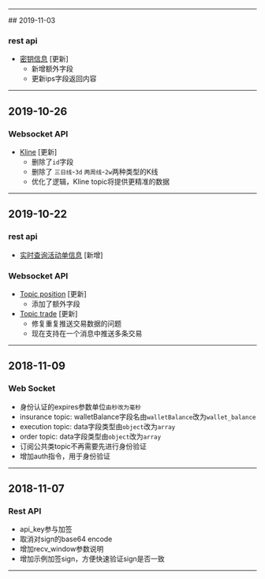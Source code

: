 <hr>
## 2019-11-03

### rest api
- [密钥信息](./rest_api.md#open-apikeyget) [更新]
    - 新增额外字段
    - 更新ips字段返回内容
<hr>

## 2019-10-26

### Websocket API
- [Kline](./websocket.md#kline) [更新]
	- 删除了`id`字段
	- 删除了 `三日线`-`3d` `两周线`-`2w`两种类型的K线
	- 优化了逻辑，Kline topic将提供更精准的数据

<hr>

## 2019-10-22

### rest api
- [实时查询活动单信息](./rest_api.md#v2-private-order) [新增]

### Websocket API
- [Topic position](./websocket.md#position) [更新]
	- 添加了额外字段
- [Topic trade](./websocket.md#trade) [更新]
	- 修复重复推送交易数据的问题
	- 现在支持在一个消息中推送多条交易
<hr>

## 2018-11-09

### Web Socket
- 身份认证的expires参数单位`由秒改为毫秒`
- insurance topic: walletBalance字段名由`walletBalance`改为`wallet_balance`
- execution topic: data字段类型由`object`改为`array`
- order topic: data字段类型由`object`改为`array`
- 订阅公共类topic不再需要先进行身份验证
- 增加auth指令，用于身份验证

<hr>

## 2018-11-07

### Rest API

- api_key参与加签
- 取消对sign的base64 encode
- 增加recv_window参数说明
- 增加示例加签sign，方便快速验证sign是否一致

<hr>
